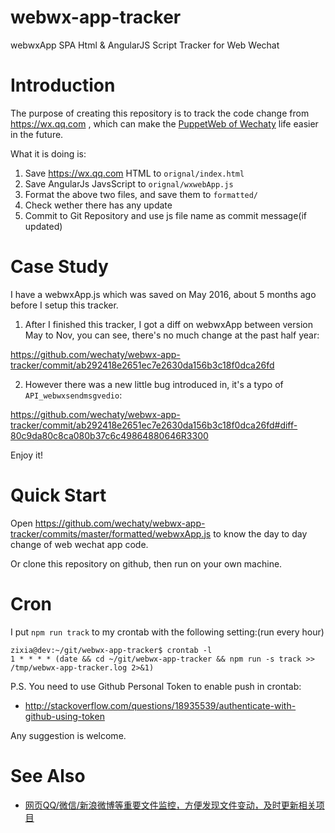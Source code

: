 # webwx-app-tracker
webwxApp SPA Html &amp; AngularJS Script Tracker for Web Wechat

# Introduction

The purpose of creating this repository is to track the code change from https://wx.qq.com , which can make the [PuppetWeb of Wechaty](https://github.com/wechaty/wechaty-puppet-puppeteer) life easier in the future.

What it is doing is:

1. Save https://wx.qq.com HTML to `orignal/index.html`
1. Save AngularJs JavsScript to `orignal/wxwebApp.js`
1. Format the above two files, and save them to `formatted/`
1. Check wether there has any update
1. Commit to Git Repository and use js file name as commit message(if updated)

# Case Study

I have a webwxApp.js which was saved on May 2016, about 5 months ago before I setup this tracker.

1. After I finished this tracker, I got a diff on webwxApp between version May to Nov, you can see, there's no much change at the past half year:

  https://github.com/wechaty/webwx-app-tracker/commit/ab292418e2651ec7e2630da156b3c18f0dca26fd

2. However there was a new little bug introduced in, it's a typo of `API_webwxsendmsgvedio`:

  https://github.com/wechaty/webwx-app-tracker/commit/ab292418e2651ec7e2630da156b3c18f0dca26fd#diff-80c9da80c8ca080b37c6c49864880646R3300

Enjoy it!

# Quick Start

Open https://github.com/wechaty/webwx-app-tracker/commits/master/formatted/webwxApp.js to know the day to day change of web wechat app code.

Or clone this repository on github, then run on your own machine.

# Cron

I put `npm run track` to my crontab with the following setting:(run every hour)

```shell
zixia@dev:~/git/webwx-app-tracker$ crontab -l
1 * * * * (date && cd ~/git/webwx-app-tracker && npm run -s track >> /tmp/webwx-app-tracker.log 2>&1)
```

P.S. You need to use Github Personal Token to enable push in crontab:

* http://stackoverflow.com/questions/18935539/authenticate-with-github-using-token

Any suggestion is welcome.

# See Also

* [网页QQ/微信/新浪微博等重要文件监控，方便发现文件变动，及时更新相关项目](https://github.com/sjdy521/Mojo-URLMonitor)
